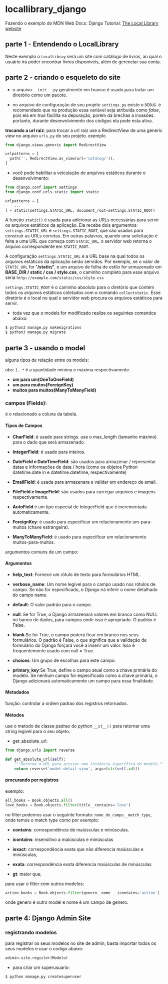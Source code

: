 # locallibrary_django
Fazendo o exemplo do MDN Web Docs: Django Tutorial: [The Local Library website](https://developer.mozilla.org/pt-BR/docs/Learn/Server-side/Django/Tutorial_local_library_website)

## parte 1 - Entendendo o LocalLibrary

Neste exemplo o `LocalLibray` será um site com catálogo de livros, ao qual o usuário irá poder encontrar livros disponíveis, além de gerenciar sua conta.

## parte 2 - criando o esqueleto do site

- o arquivo `__init__.py` geralmente em branco é usado para tratar um diretório como um pacote.

- no arquivo de configuração de seu projeto `settings.py` existe o `DEBUG`. é recomendado que na produção essa variável seja atribuida como *false*, pois ela em *true* facilita na depuração, porém da brechas a invasões. portanto, durante  desenvolvimento dos códigos ela pode esta ativa.

**trocando a url raiz**: para trocar a url raiz use a RedirectView de uma generic view no arquivo `urls.py` do seu projeto. exemplo

```python 
from django.views.generic import RedirectView

urlpatterns = [
  path('', RedirectView.as_view(url='catalog/')),
]
```

- você pode habilitar a veiculação de arquivos estáticos durante o desenvolvimento:

```python 
from django.conf import settings
from django.conf.urls.static import static

urlpatterns = [
    ...
] + static(settings.STATIC_URL, document_root=settings.STATIC_ROOT)
```
A função `static()` é usada para adicionar as URLs necessárias para servir os arquivos estáticos da aplicação. Ela recebe dois argumentos: `settings.STATIC_URL` e `settings.STATIC_ROOT`, que são usados para construir as URLs corretas. Em outras palavras, quando uma solicitação é feita a uma URL que começa com `STATIC_URL`, o servidor web retorna o arquivo correspondente em `STATIC_ROOT`.

A configuração `settings.STATIC_URL` é a URL base na qual todos os arquivos estáticos da aplicação serão servidos. Por exemplo, se o valor de `STATIC_URL` for **'/static/'**, e um arquivo de folha de estilo for armazenado em **BASE_DIR / static / css / style.css**, o caminho completo para esse arquivo seria `http://example.com/static/css/style.css`

`settings.STATIC_ROOT` é o caminho absoluto para o diretório que contém todos os arquivos estáticos coletados com o comando `collectstatic`. Esse diretório é o local no qual o servidor web procura os arquivos estáticos para servir.

- toda vez que o models for modificado realize os seguintes comandos abaixo:

```bash
$ python3 manage.py makemigrations
$ python3 manage.py migrate
```

## parte 3 - usando o model

alguns tipos de relação entre os models:

*obs:* `1..*` é a quantidade minima e máxima respectivamente.

- **um para um(OneToOneField)** 
- **um para muitos(ForeignKey)**
- **muitos para muitos(ManyToManyField)** 

### campos (Fields):

é o relacionado a coluna da tabela. 

#### Tipos de Campos

- **CharField**: é usado para strings. use o max_length (tamanho máximo) para o dado que será armazenado.

- **IntegerField**: é usado para inteiros.
    
- **DateField e DateTimeField**: são usados para armazenar / representar datas e informações de data / hora (como os objetos Python datetime.date in e datetime.datetime, respectivamente)
    
- **EmailField**: é usada para armazenara e validar em endereço de email.

- **FileField e ImageField**: são usados para carregar arquivos e imagens respectivamente.
    
- **AutoField** é um tipo especial de IntegerField que é incrementada automaticamente.
    
- **ForeignKey**: é usado para especificar um relacionamento um-para-muitos (chave estrangeira).

- **ManyToManyField**: é usado para especificar um relacionamento muitos-para-muitos.

argumentos comuns de um campo:

#### Argumentos

- **help_text**: Fornece um rótulo de texto para formulários HTML.

- **verbose_name**: Um nome legível para o campo usado nos rótulos de campo. Se não for especificado, o Django irá inferir o nome detalhado do campo name.

- **default**: O valor padrão para o campo.
    
- **null**: Se for True, o Django armazenará valores em branco como NULL no banco de dados, para campos onde isso é apropriado. O padrão é False.
    
- **blank**:Se for True, o campo poderá ficar em branco nos seus formulários. O padrão é False, o que significa que a validação de formulário do Django forçará você a inserir um valor. Isso é frequentemente usado com null = True.

- **choices**: Um grupo de escolhas para este campo.

- **primary_key**:Se True, define o campo atual como a chave primária do modelo. Se nenhum campo for especificado como a chave primária, o Django adicionará automaticamente um campo para essa finalidade.

#### Metadados

função: controlar a ordem padrao dos registros retornados.

#### Métodos

use o metodo de classe padrao do python `__st__()` para retornar uma string legivel para o seu objeto.

- get_absolute_url:

```python 
from django.urls import reverse

def get_absolute_url(self):
    """Retorna o URL para acessar uma instância específica do modelo."""
    return reverse('model-detail-view', args=[str(self.id)])
```
#### procurando por registros 

exemplo:

```python
all_books = Book.objects.all()
love_books = Book.objects.filter(title__contains='love')
```

no filter podemos usar o seguinte formato: `nome_do_campo__match_type`, onde temos o match type como por exemplo:
- **contains**: correspondência de maiúsculas e minúsculas.

- **icontains**: insensitivo a maiúsculas e minúsculas

- **iexact**: correspondência exata que não diferencia maiúsculas e minúsculas, 

- **exata**: correspondência exata diferencia maiúsculas de minúsculas 

- **gt**: maior que;

para usar o filter com outros modelos:


```python
action_books = Book.objects.filter(genero__nome __icontains='action')
```
onde genero é outro model e nome é um campo de genero.

## parte 4: Django Admin Site

### registrando modelos

para registrar os seus modelos no site de admin, basta importar todos os seus modelos e usar o codigo abaixo:

```python
adimin.site.register(Modelo)
```

- para criar um superusuario:
```bash
$ python manage.py createsuperuser
```

